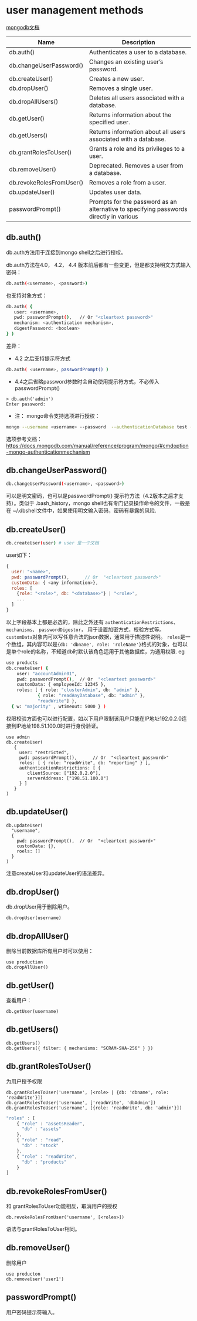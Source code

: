 # user management methods

[mongodb文档](https://docs.mongodb.com/manual/reference/method/js-user-management/)

| Name	|  Description |
|-------|------|
| db.auth() |	Authenticates a user to a database. |
| db.changeUserPassword() |	Changes an existing user’s password. |
| db.createUser() |	Creates a new user. |
| db.dropUser() |	Removes a single user. |
| db.dropAllUsers() |	Deletes all users associated with a database. |
| db.getUser() |	Returns information about the specified user. |
| db.getUsers() |	Returns information about all users associated with a database. |
| db.grantRolesToUser() |	Grants a role and its privileges to a user. |
| db.removeUser() |	Deprecated. Removes a user from a database. |
| db.revokeRolesFromUser() |	Removes a role from a user. |
| db.updateUser() |	Updates user data. |
| passwordPrompt() |	Prompts for the password as an alternative to specifying passwords directly in various  |mongo shell user authentication/management methods.

## db.auth()

db.auth方法用于连接到mongo shell之后进行授权。

db.auth方法在4.0， 4.2， 4.4 版本前后都有一些变更，但是都支持明文方式输入密码：
```sh
db.auth(<username>, <password>)
```
也支持对象方式：
```sh
db.auth( {
   user: <username>,
   pwd: passwordPrompt(),   // Or "<cleartext password>"
   mechanism: <authentication mechanism>,
   digestPassword: <boolean>
} )
```

差异：
- 4.2 之后支持提示符方式
```sh
db.auth( <username>, passwordPrompt() )
```
- 4.4之后省略password参数时会自动使用提示符方式，不必传入passwordPrompt()
```
> db.auth('admin')
Enter password:
```

- 注：
mongo命令支持选项进行授权：
```sh
mongo --username <username> --password  --authenticationDatabase test --authenticationMechanism SCRAM-SHA-256
```
选项参考文档： https://docs.mongodb.com/manual/reference/program/mongo/#cmdoption-mongo-authenticationmechanism

## db.changeUserPassword()

```sh
db.changeUserPassword(<username>, <password>)
```
<password>可以是明文密码，也可以是passwordPrompt() 提示符方法（4.2版本之后才支持）。类似于 .bash_history，mongo shell也有专门记录操作命令的文件，一般是在 ~/.dbshell文件中，如果使用明文输入密码，密码有暴露的风险.

## db.createUser()

```sh
db.createUser(user) # user 是一个文档
```
user如下：
```js
{
  user: "<name>",
  pwd: passwordPrompt(),      // Or  "<cleartext password>"
  customData: { <any information>},
  roles: [
    {role: "<role>", db: "<database>"} | "<role>",
    ...
  ]
}
```
以上字段基本上都是必选的，除此之外还有 `authenticationRestrictions`、 `mechanisms`、 `passwordDigestor`， 用于设置加密方式，校验方式等。
`customData`对象内可以写任意合法的json数据，通常用于描述性说明。
`roles`是一个数组，其内容可以是`{db: 'dbname', role: 'roleName'}`格式的对象，也可以是单个role的名称，不知道db时默认该角色适用于其他数据库，为通用权限.
eg
```sh
use products
db.createUser( {
    user: "accountAdmin01",
    pwd: passwordPrompt(),  // Or  "<cleartext password>"
    customData: { employeeId: 12345 },
    roles: [ { role: "clusterAdmin", db: "admin" },
            { role: "readAnyDatabase", db: "admin" },
            "readWrite"] },
  { w: "majority" , wtimeout: 5000 } )
```

权限校验方面也可以进行配置，如以下用户限制该用户只能在IP地址192.0.2.0连接到IP地址198.51.100.0时进行身份验证。
```
use admin
db.createUser(
   {
     user: "restricted",
     pwd: passwordPrompt(),      // Or  "<cleartext password>"
     roles: [ { role: "readWrite", db: "reporting" } ],
     authenticationRestrictions: [ {
        clientSource: ["192.0.2.0"],
        serverAddress: ["198.51.100.0"]
     } ]
   }
)
```

## db.updateUser()

```
db.updateUser(
  "username",
  {
    pwd: passwordPrompt(),  // Or  "<cleartext password>"
    customData: {},
    roels: []
  }
)
```

注意createUser和updateUser的语法差异。

## db.dropUser()

db.dropUser用于删除用户。
```
db.dropUser(username)
```

## db.dropAllUser()

删除当前数据库所有用户时可以使用：
```
use production
db.dropAllUser()
```

## db.getUser()

查看用户：
```
db.getUser(username)
```

## db.getUsers()

```
db.getUsers()
db.getUsers({ filter: { mechanisms: "SCRAM-SHA-256" } })
```

## db.grantRolesToUser()

为用户授予权限

```
db.grantRolesToUser('username', [<role> | {db: 'dbname', role: 'readWrite'}])
db.grantRolesToUser('username', ['readWrite', 'dbAdmin'])
db.grantRolesToUser('username', [{role: 'readWrite', db: 'admin'}])
```
```js
"roles" : [
    { "role" : "assetsReader",
      "db" : "assets"
    },
    { "role" : "read",
      "db" : "stock"
    },
    { "role" : "readWrite",
      "db" : "products"
    }
]
```

## db.revokeRolesFromUser()

和 grantRolesToUser功能相反，取消用户的授权

```
db.revokeRolesFromUser('username', [<roles>])
```
语法与grantRolesToUser相同。



## db.removeUser()

删除用户
```
use producton
db.removeUser('user1')
```

## passwordPrompt()

用户密码提示符输入。


